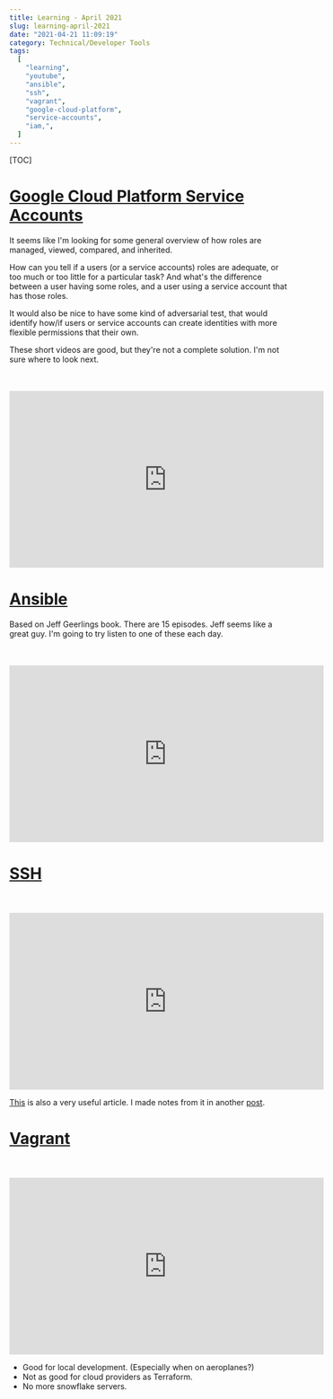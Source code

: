 ```yaml
---
title: Learning - April 2021
slug: learning-april-2021
date: "2021-04-21 11:09:19"
category: Technical/Developer Tools
tags:
  [
    "learning",
    "youtube",
    "ansible",
    "ssh",
    "vagrant",
    "google-cloud-platform",
    "service-accounts",
    "iam,",
  ]
---
```


[TOC]

# [Google Cloud Platform Service Accounts](https://www.youtube.com/playlist?list=PLIivdWyY5sqIlPnZ7cvkg2Ck-8ZZ8TA5t)

It seems like I'm looking for some general overview of how roles are managed,
viewed, compared, and inherited.

How can you tell if a users (or a service accounts) roles are adequate, or
too much or too little for a particular task? And what's the difference
between a user having some roles, and a user using a service account that
has those roles.

It would also be nice to have some kind of adversarial test, that would
identify how/if users or service accounts can create identities with more
flexible permissions that their own.

These short videos are good, but they're not a complete solution. I'm not sure
where to look next.

<br></br><iframe width="560" height="315" src="https://www.youtube-nocookie.com/embed/xXk1YlkKW_k" title="YouTube video player" frameborder="0" allow="accelerometer; autoplay; clipboard-write; encrypted-media; gyroscope; picture-in-picture" allowfullscreen></iframe>

# [Ansible](https://www.youtube.com/playlist?list=PL2_OBreMn7FplshFCWYlaN2uS8et9RjNG)

Based on Jeff Geerlings book. There are 15 episodes. Jeff seems like a great
guy. I'm going to try listen to one of these each day.

<br></br><iframe width="560" height="315" src="https://www.youtube-nocookie.com/embed/goclfp6a2IQ" title="YouTube video player" frameborder="0" allow="accelerometer; autoplay; clipboard-write; encrypted-media; gyroscope; picture-in-picture" allowfullscreen></iframe>

# [SSH](https://www.youtube.com/watch?v=hQWRp-FdTpc&list=PLQGMHRkCCyDw5arrPInZT_T8TbDdzmeBp&index=4)

<br></br><iframe width="560" height="315" src="https://www.youtube-nocookie.com/embed/hQWRp-FdTpc" title="YouTube video player" frameborder="0" allow="accelerometer; autoplay; clipboard-write; encrypted-media; gyroscope; picture-in-picture" allowfullscreen></iframe>

[This](https://www.digitalocean.com/community/tutorials/ssh-essentials-working-with-ssh-servers-clients-and-keys)
is also a very useful article. I made notes from it in another [post]({filename}../articles/ssh.md).

# [Vagrant](https://www.youtube.com/watch?v=vBrezgo&list=PLQGMHRkCCyDw5arrPInZT_T8TbDdzmeBp&index=2X)

<br></br><iframe width="560" height="315" src="https://www.youtube-nocookie.com/embed/vBreXjkizgo" title="YouTube video player" frameborder="0" allow="accelerometer; autoplay; clipboard-write; encrypted-media; gyroscope; picture-in-picture" allowfullscreen></iframe>

- Good for local development. (Especially when on aeroplanes?)
- Not as good for cloud providers as Terraform.
- No more snowflake servers.
